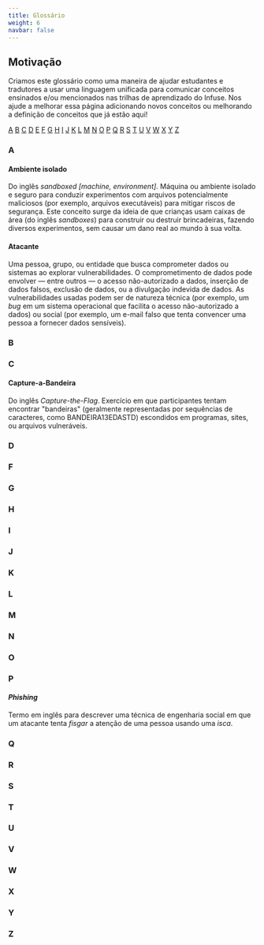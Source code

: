 ```yaml
---
title: Glossário
weight: 6
navbar: false
---
```


## Motivação

Criamos este glossário como uma maneira de ajudar estudantes e tradutores a usar uma linguagem unificada para comunicar conceitos ensinados e/ou mencionados nas trilhas de aprendizado do Infuse. Nos ajude a melhorar essa página adicionando novos conceitos ou melhorando a definição de conceitos que já estão aqui!

[A](#a) [B](#b) [C](#c) [D](#d) [E](#e) [F](#f) [G](#g) [H](#h) [I](#i) [J](#j) [K](#k) [L](#l) [M](#m) [N](#n) [O](#o) [P](#p) [Q](#q) [R](#r) [S](#s) [T](#t) [U](#u) [V](#v) [W](#w) [X](#x) [Y](#y) [Z](#z)

### A

#### Ambiente isolado 

Do inglês *sandboxed [machine, environment]*. Máquina ou ambiente isolado e seguro para conduzir experimentos com arquivos potencialmente maliciosos (por exemplo, arquivos executáveis) para mitigar riscos de segurança. Este conceito surge da ideia de que crianças usam caixas de área (do inglês *sandboxes*) para construir ou destruir brincadeiras, fazendo diversos experimentos, sem causar um dano real ao mundo à sua volta.

#### Atacante

Uma pessoa, grupo, ou entidade que busca comprometer dados ou sistemas ao explorar vulnerabilidades. O comprometimento de dados pode envolver — entre outros — o acesso não-autorizado a dados, inserção de dados falsos, exclusão de dados, ou a divulgação indevida de dados. As vulnerabilidades usadas podem ser de natureza técnica (por exemplo, um *bug* em um sistema operacional que facilita o acesso não-autorizado a dados) ou social (por exemplo, um e-mail falso que tenta convencer uma pessoa a fornecer dados sensíveis).

### B

### C

#### Capture-a-Bandeira

Do inglês *Capture-the-Flag*. Exercício em que participantes tentam encontrar "bandeiras" (geralmente representadas por sequências de caracteres, como BANDEIRA13EDASTD) escondidos em programas, sites, ou arquivos vulneráveis.

### D

### F

### G

### H

### I

### J

### K

### L

### M

### N

### O

### P

#### *Phishing*

Termo em inglês para descrever uma técnica de engenharia social em que um atacante tenta *fisgar* a atenção de uma pessoa usando uma *isca*.

### Q

### R

### S

### T

### U

### V

### W

### X

### Y

### Z